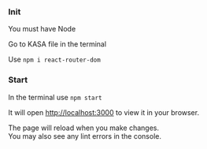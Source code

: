 ### Init

You must have Node

Go to KASA file in the terminal

Use `npm i react-router-dom`

### Start

In the terminal use `npm start`

It will open [http://localhost:3000](http://localhost:3000) to view it in your browser.

The page will reload when you make changes.\
You may also see any lint errors in the console.
